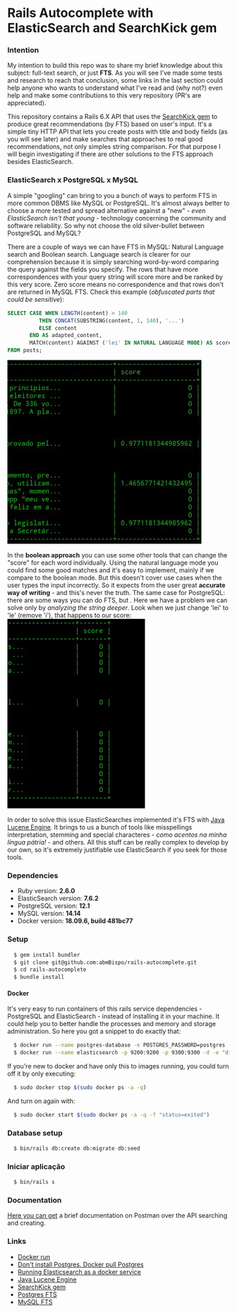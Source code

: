 # Rails Autocomplete with ElasticSearch and SearchKick gem

### Intention
My intention to build this repo was to share my brief knowledge about this subject: full-text search, or just **FTS**. As you will see I've made some tests and research to reach that conclusion, some links in the last section could help anyone who wants to understand what I've read and (why not?) even help and make some contributions to this very repository (PR's are appreciated).

This repository contains a Rails 6.X API that uses the [SearchKick gem](https://github.com/ankane/searchkick) to produce great recommendations (by FTS) based on user's input. It's a simple tiny HTTP API that lets you create posts with title and body fields (as you will see later) and make searches that approaches to real good recommendations, not only simples string comparison. For that purpose I will begin investigating if there are other solutions to the FTS approach besides ElasticSearch.

### ElasticSearch x PostgreSQL x MySQL
A simple "googling" can bring to you a bunch of ways to perform FTS in more common DBMS like MySQL or PostgreSQL. It's almost always better to choose a more tested and spread alternative against a "new" - *even ElasticSearch isn't that young* - technology concerning the community and software reliability. So why not choose the old silver-bullet between PostgreSQL and MySQL?

There are a couple of ways we can have FTS in MySQL: Natural Language search and Boolean search. Language search is clearer for our comprehension because it is simply searching word-by-word comparing the query against the fields you specify. The rows that have more correspondences with your query string will score more and be ranked by this very score. Zero score means no correspondence and that rows don't are returned in MySQL FTS. Check this example (*obfuscated parts that could be sensitive*):
```SQL
SELECT CASE WHEN LENGTH(content) > 140
          THEN CONCAT(SUBSTRING(content, 1, 140), '...')
          ELSE content
       END AS adapted_content,
       MATCH(content) AGAINST ('lei' IN NATURAL LANGUAGE MODE) AS score
FROM posts;
```
![MySQL Example](https://raw.githubusercontent.com/abmBispo/rails-autocomplete/master/docs/example_mysql.jpeg)

In the **boolean approach** you can use some other tools that can change the "score" for each word individually. Using the natural language mode you could find some good matches and it's easy to implement, mainly if we compare to the boolean mode. But this doesn't cover use cases when the user types the input incorrectly. So it expects from the user great **accurate way of writing** - and this's never the truth. The same case for PostgreSQL: there are some ways you can do FTS, but . Here we have a problem we can solve only by *analyzing the string deeper*. Look when we just change 'lei' to 'le' (remove 'i'), that happens to our score:
![MySQL Example](https://raw.githubusercontent.com/abmBispo/rails-autocomplete/master/docs/example_2_mysql.jpeg)

In order to solve this issue ElasticSearches implemented it's FTS with [Java Lucene Engine](https://www.tutorialspoint.com/lucene/lucene_standardanalyzer.htm). It brings to us a bunch of tools like misspellings interpretation, stemming and special characteres - *como acentos na minha língua pátria!* - and others. All this stuff can be really complex to develop by our own, so it's extremely justifiable use ElasticSearch if you seek for those tools.

### Dependencies
* Ruby version: **2.6.0**
* ElasticSearch version: **7.6.2**
* PostgreSQL version: **12.1**
* MySQL version: **14.14**
* Docker version: **18.09.6, build 481bc77**

### Setup
```bash
  $ gem install bundler
  $ git clone git@github.com:abmBispo/rails-autocomplete.git
  $ cd rails-autocomplete
  $ bundle install
```

#### Docker
It's very easy to run containers of this rails service dependencies - PostgreSQL and ElasticSearch - instead of installing it in your machine. It could help you to better handle the processes and memory and storage administration. So here you got a snippet to do exactly that:
```bash
  $ docker run --name postgres-database -e POSTGRES_PASSWORD=postgres -d -p 5432:5432 -v $HOME/docker/volumes/postgres:/var/lib/postgresql/data postgres
  $ docker run --name elasticsearch -p 9200:9200 -p 9300:9300 -d -e "discovery.type=single-node" docker.elastic.co/elasticsearch/elasticsearch:7.6.2
```

If you're new to docker and have only this to images running, you could turn off it by only executing:
```bash
  $ sudo docker stop $(sudo docker ps -a -q)
```

And turn on again with:
```bash
  $ sudo docker start $(sudo docker ps -a -q -f "status=exited")
```

### Database setup
```bash
  $ bin/rails db:create db:migrate db:seed
```

### Iniciar aplicação
```bash
  $ bin/rails s
```
### Documentation
[Here you can get](https://documenter.getpostman.com/view/479599/Szf9V7JZ?version=latest) a brief documentation on Postman over the API searching and creating.

### Links
* [Docker run](https://docs.docker.com/engine/reference/commandline/container_run/)
* [Don't install Postgres. Docker pull Postgres](https://hackernoon.com/dont-install-postgres-docker-pull-postgres-bee20e200198)
* [Running Elasticsearch as a docker service](https://www.elastic.co/guide/en/elasticsearch/reference/current/docker.html#docker-compose-file)
* [Java Lucene Engine](https://www.tutorialspoint.com/lucene/lucene_standardanalyzer.htm)
* [SearchKick gem](https://github.com/ankane/searchkick)
* [Postgres FTS](https://www.postgresql.org/docs/10/functions-textsearch.html)
* [MySQL FTS](https://www.w3resource.com/mysql/mysql-full-text-search-functions.php)
